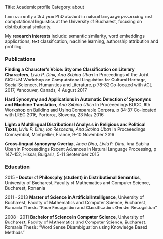 Title: Academic profile
Category: about

I am currently a 3rd year PhD student in natural language processing and computational linguistics at the University of Bucharest, focusing
on distributional similarity.

My **research interests** include: semantic similarity, word embeddings applications, text classification, machine learning, authorship attribution and profiling.

### Publications:

**Finding a Character’s Voice: Stylome Classification on Literary Characters**, *Liviu P. Dinu, Ana Sabina Uban*
In Proceedings of the Joint SIGHUM Workshop on Computational Linguistics for Cultural Heritage,
Social Sciences, Humanities and Literature, p 78-82
Co-located with ACL 2017, Vancouver, Canada, 4 August 2017

**Hard Synonymy and Applications in Automatic Detection of Synonyms and Machine Translation**, *Ana Sabina Uban*
In Proceeedings BUCC, 9th Workshop on Building and Using Comparable Corpora, p 34-37
Co-located with LREC 2016, Portoroz, Slovenia, 23 May 2016

**Light: a Multilingual Distributional Analysis in Religious and Political Texts**, *Liviu P. Dinu, Ion Resceanu, Ana Sabina Uban*
In Proceeedings Comsymbol, Montpellier, France, 9-10 November 2016

**Cross-lingual Synonymy Overlap**, *Anca Dinu, Liviu P. Dinu*, Ana Sabina Uban
In Proceeedings Recent Advances in Natural Language Processing, p 147–152, Hissar, Bulgaria,
5-11 September 2015

### Education

2015 - **Doctor of Philosophy (student) in Distributional Semantics**,
University of Bucharest, Faculty of Mathematics and Computer Science, Bucharest, Romania

2011 - 2013 **Master of Science in Artificial Intelligence**,
University of Bucharest, Faculty of Mathematics and Computer Science, Bucharest, Romania
Thesis: “Face Recognition and Classification: Gender Recognition”

2008 - 2011 **Bachelor of Science in Computer Science**,
University of Bucharest, Faculty of Mathematics and Computer Science, Bucharest, Romania
Thesis: “Word Sense Disambiguation using Knowledge Based Methods”

